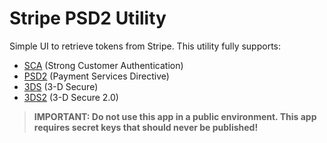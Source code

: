 # Stripe PSD2 Utility

Simple UI to retrieve tokens from Stripe. This utility fully supports:

- [SCA](https://en.wikipedia.org/wiki/Strong_customer_authentication) (Strong Customer Authentication)
- [PSD2](https://en.wikipedia.org/wiki/Payment_Services_Directive#Revised_Directive_on_Payment_Services_(PSD2)) (Payment Services Directive)
- [3DS](https://en.wikipedia.org/wiki/3-D_Secure) (3-D Secure)
- [3DS2](https://en.wikipedia.org/wiki/3-D_Secure#3-D_Secure_2.0) (3-D Secure 2.0)

>  **IMPORTANT: Do not use this app in a public environment. This app requires secret keys that should never be published!**
